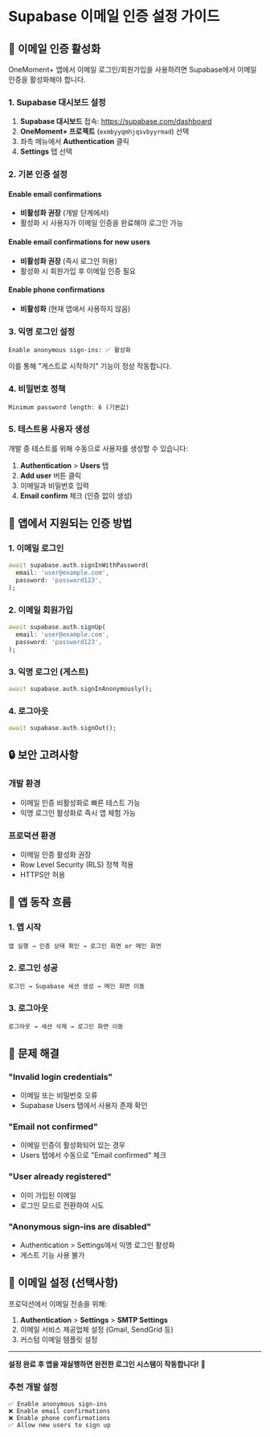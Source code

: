 # Supabase 이메일 인증 설정 가이드

## 🔧 이메일 인증 활성화

OneMoment+ 앱에서 이메일 로그인/회원가입을 사용하려면 Supabase에서 이메일 인증을 활성화해야 합니다.

### 1. Supabase 대시보드 설정

1. **Supabase 대시보드** 접속: https://supabase.com/dashboard
2. **OneMoment+ 프로젝트** (`exmbyyqmhjqsvbyyrmad`) 선택
3. 좌측 메뉴에서 **Authentication** 클릭
4. **Settings** 탭 선택

### 2. 기본 인증 설정

#### Enable email confirmations
- **비활성화 권장** (개발 단계에서)
- 활성화 시 사용자가 이메일 인증을 완료해야 로그인 가능

#### Enable email confirmations for new users
- **비활성화 권장** (즉시 로그인 허용)
- 활성화 시 회원가입 후 이메일 인증 필요

#### Enable phone confirmations
- **비활성화** (현재 앱에서 사용하지 않음)

### 3. 익명 로그인 설정

```
Enable anonymous sign-ins: ✅ 활성화
```

이를 통해 "게스트로 시작하기" 기능이 정상 작동합니다.

### 4. 비밀번호 정책

```
Minimum password length: 6 (기본값)
```

### 5. 테스트용 사용자 생성

개발 중 테스트를 위해 수동으로 사용자를 생성할 수 있습니다:

1. **Authentication** > **Users** 탭
2. **Add user** 버튼 클릭
3. 이메일과 비밀번호 입력
4. **Email confirm** 체크 (인증 없이 생성)

## 📱 앱에서 지원되는 인증 방법

### 1. 이메일 로그인
```dart
await supabase.auth.signInWithPassword(
  email: 'user@example.com',
  password: 'password123',
);
```

### 2. 이메일 회원가입
```dart
await supabase.auth.signUp(
  email: 'user@example.com',
  password: 'password123',
);
```

### 3. 익명 로그인 (게스트)
```dart
await supabase.auth.signInAnonymously();
```

### 4. 로그아웃
```dart
await supabase.auth.signOut();
```

## 🔒 보안 고려사항

### 개발 환경
- 이메일 인증 비활성화로 빠른 테스트 가능
- 익명 로그인 활성화로 즉시 앱 체험 가능

### 프로덕션 환경
- 이메일 인증 활성화 권장
- Row Level Security (RLS) 정책 적용
- HTTPS만 허용

## 🚀 앱 동작 흐름

### 1. 앱 시작
```
앱 실행 → 인증 상태 확인 → 로그인 화면 or 메인 화면
```

### 2. 로그인 성공
```
로그인 → Supabase 세션 생성 → 메인 화면 이동
```

### 3. 로그아웃
```
로그아웃 → 세션 삭제 → 로그인 화면 이동
```

## 🐛 문제 해결

### "Invalid login credentials"
- 이메일 또는 비밀번호 오류
- Supabase Users 탭에서 사용자 존재 확인

### "Email not confirmed"
- 이메일 인증이 활성화되어 있는 경우
- Users 탭에서 수동으로 "Email confirmed" 체크

### "User already registered"
- 이미 가입된 이메일
- 로그인 모드로 전환하여 시도

### "Anonymous sign-ins are disabled"
- Authentication > Settings에서 익명 로그인 활성화
- 게스트 기능 사용 불가

## 📧 이메일 설정 (선택사항)

프로덕션에서 이메일 전송을 위해:

1. **Authentication** > **Settings** > **SMTP Settings**
2. 이메일 서비스 제공업체 설정 (Gmail, SendGrid 등)
3. 커스텀 이메일 템플릿 설정

---

**설정 완료 후 앱을 재실행하면 완전한 로그인 시스템이 작동합니다!** 🎉

### 추천 개발 설정
```
✅ Enable anonymous sign-ins
❌ Enable email confirmations  
❌ Enable phone confirmations
✅ Allow new users to sign up
```